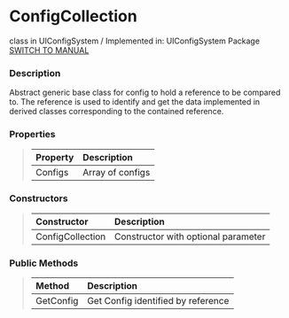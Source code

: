 [configbase]: ./../ConfigBase/ConfigBase.md
[manual]: ./manual.md

# ConfigCollection
class in UIConfigSystem / Implemented in: UIConfigSystem Package<br>
[SWITCH TO MANUAL][manual]

### Description
Abstract generic base class for config to hold a reference to be compared to.
The reference is used to identify and get the data implemented in derived classes 
corresponding to the contained reference.

### Properties
> | Property    | Description
> | :-          | :-
> | Configs     | Array of configs

### Constructors
> | Constructor      | Description
> | :-               | :-
> | ConfigCollection | Constructor with optional parameter

### Public Methods
> | Method    | Description
> | :-        | :-
> | GetConfig | Get Config identified by reference